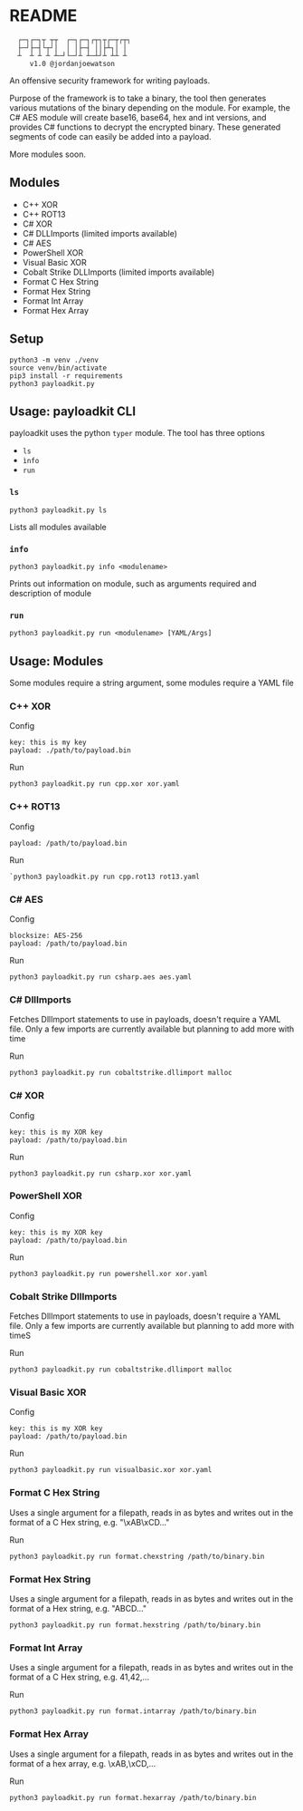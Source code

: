 # README

````
  ┌─┐┌─┐┬ ┬┬  ┌─┐┌─┐┌┬┐┬┌─┬┌┬┐
  ├─┘├─┤└┬┘│  │ │├─┤ ││├┴┐│ │ 
  ┴  ┴ ┴ ┴ ┴─┘└─┘┴ ┴─┴┘┴ ┴┴ ┴
     v1.0 @jordanjoewatson
````

An offensive security framework for writing payloads.

Purpose of the framework is to take a binary, the tool then generates various mutations of the binary depending on the module. For example, the C# AES module will create base16, base64, hex and int versions, and provides C# functions to decrypt the encrypted binary. These generated segments of code can easily be added into a payload.

More modules soon.

## Modules
- C++ XOR
- C++ ROT13
- C# XOR
- C# DLLImports (limited imports available)
- C# AES
- PowerShell XOR
- Visual Basic XOR
- Cobalt Strike DLLImports (limited imports available)
- Format C Hex String
- Format Hex String
- Format Int Array
- Format Hex Array

## Setup

````
python3 -m venv ./venv
source venv/bin/activate
pip3 install -r requirements
python3 payloadkit.py
````
## Usage: payloadkit CLI

payloadkit uses the python `typer` module. The tool has three options
- `ls`
- `ìnfo`
- `run`

### `ls`

````
python3 payloadkit.py ls
````

Lists all modules available

### `info`

````
python3 payloadkit.py info <modulename>
````

Prints out information on module, such as arguments required and description of module

### `run`

````
python3 payloadkit.py run <modulename> [YAML/Args]
````

## Usage: Modules

Some modules require a string argument, some modules require a YAML file

### C++ XOR

Config
````
key: this is my key
payload: ./path/to/payload.bin
````

Run
````
python3 payloadkit.py run cpp.xor xor.yaml
````

### C++ ROT13

Config
````
payload: /path/to/payload.bin
````

Run
````
`python3 payloadkit.py run cpp.rot13 rot13.yaml
````

### C# AES

Config
````
blocksize: AES-256
payload: /path/to/payload.bin
````

Run
````
python3 payloadkit.py run csharp.aes aes.yaml
````

### C# DllImports

Fetches DllImport statements to use in payloads, doesn't require a YAML file. Only a few imports are currently available but planning to add more with time

Run
````
python3 payloadkit.py run cobaltstrike.dllimport malloc
````

### C# XOR

Config
````
key: this is my XOR key
payload: /path/to/payload.bin
````

Run
````
python3 payloadkit.py run csharp.xor xor.yaml
````

### PowerShell XOR

Config
````
key: this is my XOR key
payload: /path/to/payload.bin
````

Run
````
python3 payloadkit.py run powershell.xor xor.yaml
````

### Cobalt Strike DllImports

Fetches DllImport statements to use in payloads, doesn't require a YAML file. Only a few imports are currently available but planning to add more with timeS

Run
````
python3 payloadkit.py run cobaltstrike.dllimport malloc
````

### Visual Basic XOR

Config 
````
key: this is my XOR key
payload: /path/to/payload.bin
````

Run 
````
python3 payloadkit.py run visualbasic.xor xor.yaml
````

### Format C Hex String

Uses a single argument for a filepath, reads in as bytes and writes out in the format of a C Hex string, e.g. "\\xAB\\xCD..."

Run
````
python3 payloadkit.py run format.chexstring /path/to/binary.bin
````

### Format Hex String

Uses a single argument for a filepath, reads in as bytes and writes out in the format of a Hex string, e.g. "ABCD..."

````
python3 payloadkit.py run format.hexstring /path/to/binary.bin
````

### Format Int Array

Uses a single argument for a filepath, reads in as bytes and writes out in the format of a C Hex string, e.g. 41,42,...

Run
````
python3 payloadkit.py run format.intarray /path/to/binary.bin
````

### Format Hex Array

Uses a single argument for a filepath, reads in as bytes and writes out in the format of a hex array, e.g. \\xAB,\\xCD,...

Run
````
python3 payloadkit.py run format.hexarray /path/to/binary.bin
````
